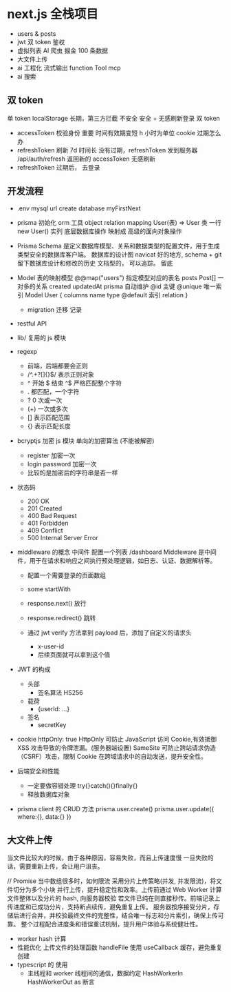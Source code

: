 # next.js 全栈项目

- users & posts
- jwt 双 token 鉴权
- 虚拟列表
  AI 爬虫 掘金 100 条数据
- 大文件上传
- ai 工程化
  流式输出
  function Tool
  mcp
- ai 搜索

## 双 token

单 token localStorage 长期，第三方拦截 不安全
安全 + 无感刷新登录
双 token

- accessToken 校验身份 重要 时间有效期变短 h 小时为单位 cookie
  过期怎么办
- refreshToken 刷新 7d 时间长
  没有过期，refreshToken 发到服务器 /api/auth/refresh
  返回新的 accessToken 无感刷新
- refreshToken 过期后， 去登录

## 开发流程

- .env
  mysql url
  create database myFirstNext
- prisma 初始化
  orm 工具
  object relation mapping
  User(表) => User 类
  一行 new User() 实列
  底层数据库操作 映射成 高级的面向对象操作

- Prisma Schema 是定义数据库模型、关系和数据类型的配置文件，用于生成类型安全的数据库客户端。
  数据库的设计图
  navicat 好的地方, schema + git 留下数据库设计和修改的历史
  文档型的， 可以追踪。 留底

- Model 表的映射模型
  @@map("users") 指定模型对应的表名
  posts Post[] 一对多的关系
  created updatedAt prisma 自动维护
  @id 主键 @unique 唯一索引
  Model User {
  columns name type @default
  索引
  relation
  }

  - migration 迁移
    记录

- restful API
- lib/ 复用的 js 模块
- regexp
  - 前端，后端都要会正则
  - /^.+?[]{}$/ 表示正则对象
  - ^ 开始 $ 结束 ^$ 严格匹配整个字符
  - . 都匹配，一个字符
  - ? 0 次或一次
  - (+) 一次或多次
  - [] 表示匹配范围
  - {} 表示匹配长度
- bcryptjs 加密 js 模块 单向的加密算法 (不能被解密)
  - register 加密一次
  - login password 加密一次
  - 比较的是加密后的字符串是否一样
- 状态码

  - 200 OK
  - 201 Created
  - 400 Bad Request
  - 401 Forbidden
  - 409 Conflict
  - 500 Internal Server Error

- middleware 的概念
  中间件 配置一个列表
  /dashboard
  Middleware 是中间件，用于在请求和响应之间执行预处理逻辑，如日志、认证、数据解析等。

  - 配置一个需要登录的页面数组
  - some startWith
  - response.next() 放行
  - response.redirect() 跳转

  - 通过 jwt verify 方法拿到 payload 后，添加了自定义的请求头
    - x-user-id
    - 后续页面就可以拿到这个值

- JWT 的构成

  - 头部
    - 签名算法 HS256
  - 载荷
    - {userId: ...}
  - 签名
    - secretKey

- cookie
  httpOnly: true
  HttpOnly 可防止 JavaScript 访问 Cookie,有效抵御 XSS 攻击导致的令牌泄漏。(服务器端设置)
  SameSite 可防止跨站请求伪造（CSRF）攻击，限制 Cookie 在跨域请求中的自动发送，提升安全性。

- 后端安全和性能
  - 一定要做容错处理
    try{}catch(){}finally{}
  - 释放数据库对象
- prisma client 的 CRUD 方法
  prisma.user.create()
  prisma.user.update({
  where:{},
  data:{}
  })

## 大文件上传

当文件比较大的时候，由于各种原因，容易失败，而且上传速度慢
一旦失败的话，需要重新上传，会让用户沮丧。

// Promise 当中数组很多时，如何限流
采用分片上传策略(并发, 并发限流)，将文件切分为多个小块
并行上传，提升稳定性和效率。上传前通过 Web Worker 计算文件整体以及分片的 hash, 向服务器校验
若文件已纯在则直接秒传。前端记录上传进度和已成功分片，支持断点续传，避免重复上传。
服务器按序接受分片，存储后进行合并，并校验最终文件的完整性，结合唯一标志和分片索引，确保上传可靠。
整个过程配合进度条和错误重试机制，提升用户体验与系统健壮性。

- worker hash 计算
- 性能优化
  上传文件的处理函数 handleFile 使用 useCallback 缓存，避免重复创建
- typescript 的 使用
  - 主线程和 worker 线程间的通信，数据约定
    HashWorkerIn
    HashWorkerOut
    as 断言
